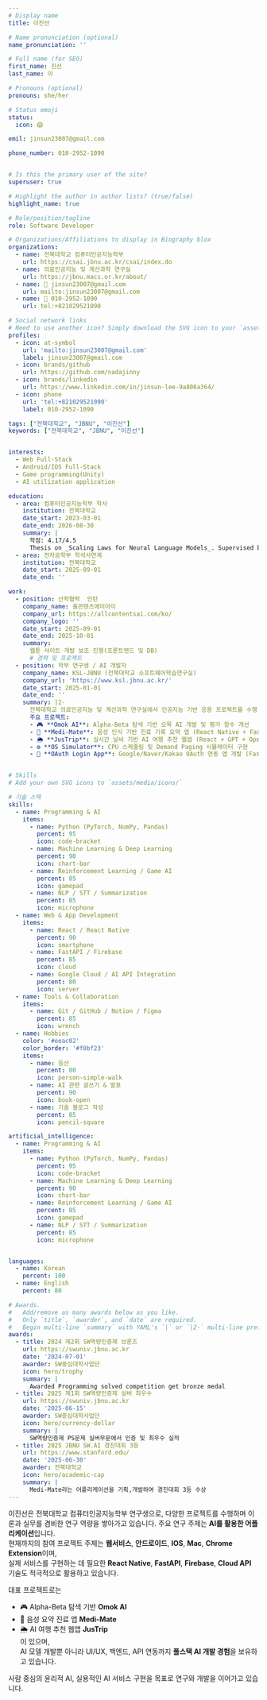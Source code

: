 ```yaml
---
# Display name
title: 이진선

# Name pronunciation (optional)
name_pronunciation: ''

# Full name (for SEO)
first_name: 진선
last_name: 이

# Pronouns (optional)
pronouns: she/her

# Status emoji
status:
  icon: 😱

emil: jinsun23007@gmail.com

phone_number: 010-2952-1090


# Is this the primary user of the site?
superuser: true

# Highlight the author in author lists? (true/false)
highlight_name: true

# Role/position/tagline
role: Software Developer

# Organizations/Affiliations to display in Biography blox
organizations:
  - name: 전북대학교 컴퓨터인공지능학부
    url: https://csai.jbnu.ac.kr/csai/index.do
  - name: 의료인공지능 및 계산과학 연구실
    url: https://jbnu.macs.or.kr/about/
  - name: 📧 jinsun23007@gmail.com
    url: mailto:jinsun23007@gmail.com
  - name: 📱 010-2952-1090
    url: tel:+821029521090

# Social network links
# Need to use another icon? Simply download the SVG icon to your `assets/media/icons/` folder.
profiles:
  - icon: at-symbol
    url: 'mailto:jinsun23007@gmail.com'
    label: jinsun23007@gmail.com
  - icon: brands/github
    url: https://github.com/nadajinny
  - icon: brands/linkedin
    url: https://www.linkedin.com/in/jinsun-lee-9a806a364/
  - icon: phone
    url: 'tel:+821029521090'
    label: 010-2952-1090

tags: ["전북대학교", "JBNU", "이진선"]
keywords: ["전북대학교", "JBNU", "이진선"]


interests:
  - Web Full-Stack
  - Android/IOS Full-Stack
  - Game programming(Unity)
  - AI utilization application

education:
  - area: 컴퓨터인공지능학부 학사
    institution: 전북대학교
    date_start: 2023-03-01
    date_end: 2026-08-30 
    summary: |
      학점: 4.17/4.5
      Thesis on _Scaling Laws for Neural Language Models_. Supervised by Prof. Andrew Ng. Published 5 papers in NeurIPS and ICML, with 2 best paper awards.
  - area: 전자공학부 학석사연계
    institution: 전북대학교
    date_start: 2025-09-01
    date_end: ''

work:
  - position: 산학협력  인턴
    company_name: 올콘텐츠에이아이
    company_url: https://allcontentsai.com/ko/
    company_logo: ''
    date_start: 2025-09-01
    date_end: 2025-10-01
    summary: 
      웹툰 사이트 개발 보조 진행(프론트엔드 및 DB)
      # 경력 및 프로젝트
  - position: 학부 연구생 / AI 개발자
    company_name: KSL-JBNU (전북대학교 소프트웨어학습연구실)
    company_url: 'https://www.ksl.jbnu.ac.kr/'
    date_start: 2025-01-01
    date_end: ''
    summary: |2-
      전북대학교 의료인공지능 및 계산과학 연구실에서 인공지능 기반 응용 프로젝트를 수행 중.  
      주요 프로젝트:
      - 🎮 **Omok AI**: Alpha-Beta 탐색 기반 오목 AI 개발 및 평가 함수 개선  
      - 💬 **Medi-Mate**: 음성 인식 기반 진료 기록 요약 앱 (React Native + FastAPI + VITO STT)  
      - 🌦️ **JusTrip**: 실시간 날씨 기반 AI 여행 추천 웹앱 (React + GPT + OpenWeather API)  
      - ⚙️ **OS Simulator**: CPU 스케줄링 및 Demand Paging 시뮬레이터 구현  
      - 🔗 **OAuth Login App**: Google/Naver/Kakao OAuth 연동 앱 개발 (FastAPI 백엔드 + InAppBrowser)


# Skills
# Add your own SVG icons to `assets/media/icons/`

# 기술 스택
skills:
  - name: Programming & AI
    items:
      - name: Python (PyTorch, NumPy, Pandas)
        percent: 95
        icon: code-bracket
      - name: Machine Learning & Deep Learning
        percent: 90
        icon: chart-bar
      - name: Reinforcement Learning / Game AI
        percent: 85
        icon: gamepad
      - name: NLP / STT / Summarization
        percent: 85
        icon: microphone
  - name: Web & App Development
    items:
      - name: React / React Native
        percent: 90
        icon: smartphone
      - name: FastAPI / Firebase
        percent: 85
        icon: cloud
      - name: Google Cloud / AI API Integration
        percent: 80
        icon: server
  - name: Tools & Collaboration
    items:
      - name: Git / GitHub / Notion / Figma
        percent: 85
        icon: wrench
  - name: Hobbies
    color: '#eeac02'
    color_border: '#f0bf23'
    items:
      - name: 등산
        percent: 80
        icon: person-simple-walk
      - name: AI 관련 글쓰기 & 발표
        percent: 90
        icon: book-open
      - name: 기술 블로그 작성
        percent: 85
        icon: pencil-square

artificial_intelligence: 
  - name: Programming & AI
    items:
      - name: Python (PyTorch, NumPy, Pandas)
        percent: 95
        icon: code-bracket
      - name: Machine Learning & Deep Learning
        percent: 90
        icon: chart-bar
      - name: Reinforcement Learning / Game AI
        percent: 85
        icon: gamepad
      - name: NLP / STT / Summarization
        percent: 85
        icon: microphone


languages:
  - name: Korean
    percent: 100
  - name: English
    percent: 80

# Awards.
#   Add/remove as many awards below as you like.
#   Only `title`, `awarder`, and `date` are required.
#   Begin multi-line `summary` with YAML's `|` or `|2-` multi-line prefix and indent 2 spaces below.
awards:
  - title: 2024 제2회 SW역량인증제 브론즈
    url: https://swuniv.jbnu.ac.kr
    date: '2024-07-01'
    awarder: SW중심대학사업단
    icon: hero/trophy
    summary: |
      Awarded Programming solved competition get bronze medal
  - title: 2025 제1회 SW역량인증제 실버 최우수 
    url: https://swuniv.jbnu.ac.kr
    date: '2025-06-15'
    awarder: SW중심대학사업단
    icon: hero/currency-dollar
    summary: |
      SW역량인증제 PS문제 실버무문에서 인증 및 최우수 실적
  - title: 2025 JBNU SW.AI 경진대회 3등
    url: https://www.stanford.edu/
    date: '2025-06-30'
    awarder: 전북대학교
    icon: hero/academic-cap
    summary: |
      Medi-Mate라는 어플리케이션을 기획,개발하여 경진대회 3등 수상
---
```


이진선은 전북대학교 컴퓨터인공지능학부 연구생으로, 다양한 프로젝트를 수행하며 이론과 실무를 겸비한 연구 역량을 쌓아가고 있습니다.
주요 연구 주제는 **AI를 활용한 어플리케이션**입니다.   
현재까지의 참여 프로젝트 주제는 **웹서비스**, **안드로이드**, **IOS**, **Mac**, **Chrome Extension**이며,  
실제 서비스를 구현하는 데 필요한 **React Native**, **FastAPI**, **Firebase**, **Cloud API** 기술도 적극적으로 활용하고 있습니다.  

대표 프로젝트로는  
- 🎮 Alpha-Beta 탐색 기반 **Omok AI**  
- 💬 음성 요약 진료 앱 **Medi-Mate**  
- 🌦️ AI 여행 추천 웹앱 **JusTrip**  
이 있으며,  
AI 모델 개발뿐 아니라 UI/UX, 백엔드, API 연동까지 **풀스택 AI 개발 경험**을 보유하고 있습니다.  

사람 중심의 윤리적 AI, 실용적인 AI 서비스 구현을 목표로 연구와 개발을 이어가고 있습니다.